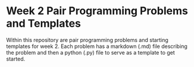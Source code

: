 # Week 2 Pair Programming Problems and Templates

Within this repository are pair programming problems and starting templates for week 2. Each problem has a markdown (.md) file describing the problem and then a python (.py) file to serve as a template to get started.
